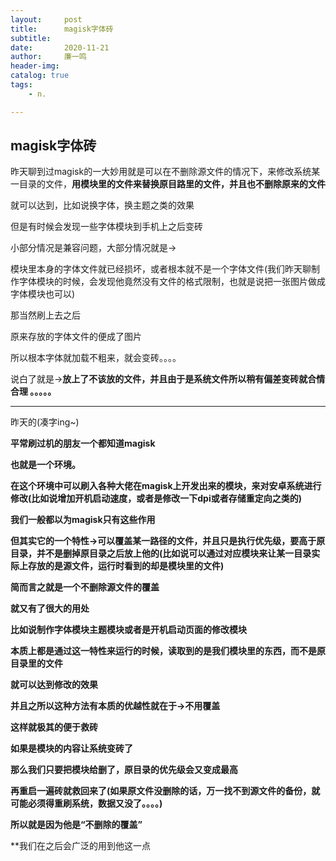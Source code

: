 ```yaml
---
layout:     post
title:      magisk字体砖
subtitle:   
date:       2020-11-21
author:     廉一鸣
header-img: 
catalog: true
tags:
    - n.

---
```


## magisk字体砖

昨天聊到过magisk的一大妙用就是可以在不删除源文件的情况下，来修改系统某一目录的文件，**用模块里的文件来替换原目路里的文件，并且也不删除原来的文件**

就可以达到，比如说换字体，换主题之类的效果

但是有时候会发现一些字体模块到手机上之后变砖

小部分情况是兼容问题，大部分情况就是→

模块里本身的字体文件就已经损坏，或者根本就不是一个字体文件(我们昨天聊制作字体模块的时候，会发现他竟然没有文件的格式限制，也就是说把一张图片做成字体模块也可以)

那当然刷上去之后

原来存放的字体文件的便成了图片

所以根本字体就加载不粗来，就会变砖。。。。

说白了就是→**放上了不该放的文件，并且由于是系统文件所以稍有偏差变砖就合情合理 。。。。。**



------

昨天的(凑字ing~)

**平常刷过机的朋友一个都知道magisk**

**也就是一个环境。**

**在这个环境中可以刷入各种大佬在magisk上开发出来的模块，来对安卓系统进行修改(比如说增加开机启动速度，或者是修改一下dpi或者存储重定向之类的)**

**我们一般都以为magisk只有这些作用**

**但其实它的一个特性→可以覆盖某一路径的文件，并且只是执行优先级，要高于原目录，并不是删掉原目录之后放上他的(比如说可以通过对应模块来让某一目录实际上存放的是源文件，运行时看到的却是模块里的文件)**

**简而言之就是一个不删除源文件的覆盖**

**就又有了很大的用处**

**比如说制作字体模块主题模块或者是开机启动页面的修改模块**

**本质上都是通过这一特性来运行的时候，读取到的是我们模块里的东西，而不是原目录里的文件**

**就可以达到修改的效果**

**并且之所以这种方法有本质的优越性就在于→不用覆盖**

**这样就极其的便于救砖**

**如果是模块的内容让系统变砖了**

**那么我们只要把模块给删了，原目录的优先级会又变成最高**

 **再重启一遍砖就救回来了(如果原文件没删除的话，万一找不到源文件的备份，就可能必须得重刷系统，数据又没了。。。。)**

**所以就是因为他是“不删除的覆盖”**

**我们在之后会广泛的用到他这一点